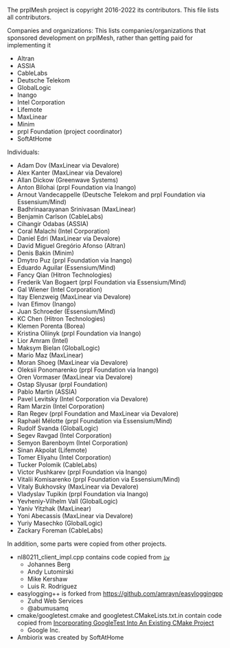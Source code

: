 <!--
SPDX-License-Identifier: BSD-2-Clause-Patent
Copyright (c) 2022 the prplMesh contributors
This code is subject to the terms of the BSD+Patent license.
See LICENSE file for more details.
-->
The prplMesh project is copyright 2016-2022 its contributors.
This file lists all contributors.

Companies and organizations:
This lists companies/organizations that sponsored development on prplMesh,
rather than getting paid for implementing it
- Altran
- ASSIA
- CableLabs
- Deutsche Telekom
- GlobalLogic
- Inango
- Intel Corporation
- Lifemote
- MaxLinear
- Minim
- prpl Foundation (project coordinator)
- SoftAtHome

Individuals:
- Adam Dov (MaxLinear via Devalore)
- Alex Kanter (MaxLinear via Devalore)
- Allan Dickow (Greenwave Systems)
- Anton Bilohai (prpl Foundation via Inango)
- Arnout Vandecappelle (Deutsche Telekom and prpl Foundation via Essensium/Mind)
- Badhrinaarayanan Srinivasan (MaxLinear)
- Benjamin Carlson (CableLabs)
- Cihangir Odabas (ASSIA)
- Coral Malachi (Intel Corporation)
- Daniel Edri (MaxLinear via Devalore)
- David Miguel Gregório Afonso (Altran)
- Denis Bakin (Minim)
- Dmytro Puz (prpl Foundation via Inango)
- Eduardo Aguilar (Essensium/Mind)
- Fancy Qian (Hitron Technologies)
- Frederik Van Bogaert (prpl Foundation via Essensium/Mind)
- Gal Wiener (Intel Corporation)
- Itay Elenzweig (MaxLinear via Devalore)
- Ivan Efimov (Inango)
- Juan Schroeder (Essensium/Mind)
- KC Chen (Hitron Technologies)
- Klemen Porenta (Borea)
- Kristina Oliinyk (prpl Foundation via Inango)
- Lior Amram (Intel)
- Maksym Bielan (GlobalLogic)
- Mario Maz (MaxLinear)
- Moran Shoeg (MaxLinear via Devalore)
- Oleksii Ponomarenko (prpl Foundation via Inango)
- Oren Vormaser (MaxLinear via Devalore)
- Ostap Slyusar (prpl Foundation)
- Pablo Martin (ASSIA)
- Pavel Levitsky (Intel Corporation via Devalore)
- Ram Marzin (Intel Corporation)
- Ran Regev (prpl Foundation and MaxLinear via Devalore)
- Raphaël Mélotte (prpl Foundation via Essensium/Mind)
- Rudolf Svanda (GlobalLogic)
- Segev Ravgad (Intel Corporation)
- Semyon Barenboym (Intel Corporation)
- Sinan Akpolat (Lifemote)
- Tomer Eliyahu (Intel Corporation)
- Tucker Polomik (CableLabs)
- Victor Pushkarev (prpl Foundation via Inango)
- Vitalii Komisarenko (prpl Foundation via Essensium/Mind)
- Vitaly Bukhovsky (MaxLinear via Devalore)
- Vladyslav Tupikin (prpl Foundation via Inango)
- Yevheniy-Vilhelm Vall (GlobalLogic)
- Yaniv Yitzhak (MaxLinear)
- Yoni Abecassis (MaxLinear via Devalore)
- Yuriy Masechko (GlobalLogic)
- Zackary Foreman (CableLabs)

In addition, some parts were copied from other projects.

- nl80211\_client\_impl.cpp contains code copied from [`iw`](http://git.sipsolutions.net/iw.git/)
  - Johannes Berg
  - Andy Lutomirski
  - Mike Kershaw
  - Luis R. Rodriguez
- easylogging++ is forked from https://github.com/amrayn/easyloggingpp
  - Zuhd Web Services
  - @abumusamq
- cmake/googletest.cmake and googletest.CMakeLists.txt.in contain code copied from [Incorporating GoogleTest Into An Existing CMake Project](https://github.com/google/googletest/blob/master/googletest/README.md#incorporating-into-an-existing-cmake-project)
  - Google Inc.
- Ambiorix was created by SoftAtHome  
